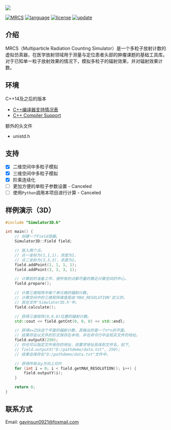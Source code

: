![](img/cover.jpg)

[![MRCS](https://badgen.net/badge/github/MRCS?icon&label=GitHub&color=green)](https://github.com/GavinSun0921/MRCS)
[![language](https://img.shields.io/badge/language-C++-F34B7D)](https://github.com/GavinSun0921/MRCS)
[![license](https://img.shields.io/github/license/GavinSun0921/MRCS)](https://github.com/GavinSun0921/MRCS)
[![update](https://img.shields.io/github/last-commit/GavinSun0921/MRCS)](https://github.com/GavinSun0921/MRCS)

## 介绍

MRCS（Multiparticle Radiation Counting Simulator）是一个多粒子放射计数的虚拟仿真器，在医学放射领域用于测量与定位患者头部的肿瘤课题的基础工具库。对于已知单一粒子放射效果的情况下，模拟多粒子的辐射效果，并对辐射效果计数。

## 环境

C++14及之后的版本

- [C++编译器支持情况表](https://zh.cppreference.com/w/cpp/compiler_support)
- [C++ Compiler Support](https://en.cppreference.com/w/cpp/compiler_support)

额外的头文件

- unistd.h

## 支持

 - [x] 二维空间中多粒子模拟
 - [x] 三维空间中多粒子模拟
 - [x] 阶乘连续化
 - [ ] 更加方便的单粒子参数设置 - Canceled
 - [ ] 使用`Python`调用本项目进行计算 - Canceled

## 样例演示（3D）

```C++
#include "Simulator3D.h"

int main() {
    // 创建一个Field容器。
    Simulator3D::Field field;

    // 放入两个点，
    // 点一坐标为(1,1,1)，浓度为1，
    // 点二坐标为(3,3,3)，浓度为1。
    field.addPoint(1, 1, 1, 1);
    field.addPoint(3, 3, 3, 1);

    // 计算前的准备工作，使所有的点都尽量的靠近计算空间的中心。
    field.prepare();

    // 计算三维矩阵中每个单元格的辐射计数。
    // 计算空间中的三维矩阵维度是由'MAX_RESOLUTION'定义的，
    // 其在文件'Simulator3D.h'中。
    field.calculate();

    // 获得三维矩阵(0,0,0)位置的辐射计数。
    std::cout << field.getCnt(0, 0, 0) << std::endl;

    // 获得x=250这个平面的辐射计数，其输出的是一个n*n的平面。
    // 结果将会以文件的形式保存在本地，并在命令行中会现实文件的地址。
    field.outputX(250);
    // 你也可以指定文件保存的地址，但要求地址具体到文件名，如下,
    // field.outputX("D:/pathdemo/data.txt", 250);
    // 结果会保存在"D:/pathdemo/data.txt"文件中。

    // 获得所有从y方向上切片
    for (int i = 0; i < field.getMAX_RESOLUTION(); i++) {
        field.outputY(i);
    }

    return 0;
}
```

## 联系方式

Email: [gavinsun0921@foxmail.com](mailto:gavinsun0921@foxmail.com)
